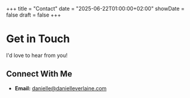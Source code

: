 +++
title = "Contact"
date = "2025-06-22T01:00:00+02:00"
showDate = false
draft = false
+++

# Get in Touch

I'd love to hear from you!

## Connect With Me

- **Email:** [danielle@danielleverlaine.com](mailto:danielle@danielleverlaine.com)
<!-- - **Social Media:** [Add your social links here]

<!-- ## For Business Inquiries

<!-- Please reach out for collaboration opportunities, interviews, or media requests.


